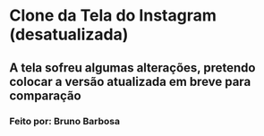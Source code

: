 <h1> Clone da Tela do Instagram (desatualizada) </h1>

<h2> A tela sofreu algumas alterações, pretendo colocar a versão atualizada em breve para comparação </h2>

<h3>Feito por: Bruno Barbosa </h3>
